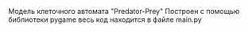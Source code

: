 Модель клеточного автомата "Predator-Prey"
Построен с помощью библиотеки pygame
весь код находится в файле main.py
